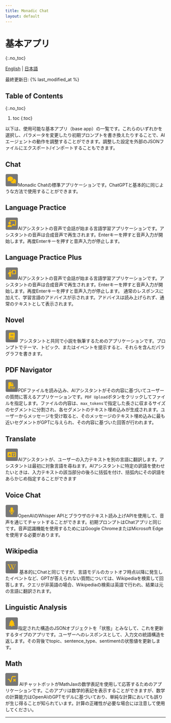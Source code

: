 ```yaml
---
title: Monadic Chat
layout: default
---
```


# 基本アプリ
{:.no_toc}

[English](/monadic-chat/apps) |
[日本語](/monadic-chat/apps_ja)

最終更新日: {% last_modified_at %}

## Table of Contents
{:.no_toc}

1. toc
{:toc}

以下は、使用可能な基本アプリ（base app）の一覧です。これらのいずれかを選択し、パラメータを変更したり初期プロンプトを書き換えたりすることで、AIエージェントの動作を調整することができます。調整した設定を外部のJSONファイルにエクスポート/インポートすることもできます。
## Chat

<img src="./assets/icons/chat.png" width="40px"/>Monadic Chatの標準アプリケーションです。ChatGPTと基本的に同じような方法で使用することができます。 

## Language Practice

<img src="./assets/icons/language-practice.png" width="40px"/>AIアシスタントの音声で会話が始まる言語学習アプリケーションです。アシスタントの音声は合成音声で再生されます。Enterキーを押すと音声入力が開始します。再度Enterキーを押すと音声入力が停止します。

## Language Practice Plus

<img src="./assets/icons/language-practice-plus.png" width="40px"/>AIアシスタントの音声で会話が始まる言語学習アプリケーションです。アシスタントの音声は合成音声で再生されます。Enterキーを押すと音声入力が開始します。再度Enterキーを押すと音声入力が停止します。 通常のレスポンスに加えて、学習言語のアドバイスが示されます。アドバイスは読み上げられず、通常のテキストとして表示されます。

## Novel

<img src="./assets/icons/novel.png" width="40px"/> アシスタントと共同で小説を執筆するためのアプリケーションです。プロンプトでテーマ、トピック、またはイベントを提示すると、それらを含んだパラグラフを書きます。

## PDF Navigator

<img src="./assets/icons/pdf-navigator.png" width="40px"/>PDFファイルを読み込み、AIアシスタントがその内容に基づいてユーザーの質問に答えるアプリケーションです。`PDF Upload`ボタンをクリックしてファイルを指定します。ファイルの内容は、`max_tokens`で指定した長さに収まるサイズのセグメントに分割され、各セグメントのテキスト埋め込みが生成されます。ユーザーからメッセージを受け取ると、そのメッセージのテキスト埋め込みに最も近いセグメントがGPTに与えられ、その内容に基づいた回答が行われます。

## Translate

<img src="./assets/icons/translate.png" width="40px"/>AIアシスタントが、ユーザーの入力テキストを別の言語に翻訳します。アシスタントは最初に対象言語を尋ねます。AIアシスタントに特定の訳語を使わせたいときは、入力テキストの該当部分の後ろに括弧を付け、括弧内にその訳語をあらかじめ指定することができます

## Voice Chat

<img src="./assets/icons/voice-chat.png" width="40px"/>OpenAIのWhisper APIとブラウザのテキスト読み上げAPIを使用して、音声を通じてチャットすることができます。初期プロンプトはChatアプリと同じです。音声認識機能を使用するためにはGoogle ChromeまたはMicrosoft Edgeを使用する必要があります。

## Wikipedia

<img src="./assets/icons/wikipedia.png" width="40px"/> 基本的にChatと同じですが、言語モデルのカットオフ時点以降に発生したイベントなど、GPTが答えられない質問については、Wikipediaを検索して回答します。クエリが非英語の場合、Wikipediaの検索は英語で行われ、結果は元の言語に翻訳されます。

## Linguistic Analysis

<img src="./assets/icons/linguistic-analysis.png" width="40px"/>指定された構造のJSONオブジェクトを「状態」とみなして、これを更新するタイプのアプリです。ユーザーへのレスポンスとして、入力文の統語構造を返します。その背後でtopic、sentence_type、sentimentの状態値を更新します。

## Math

<img src="./assets/icons/math.png" width="40px"/> AIチャットボットがMathJaxの数学表記を使用して応答するためのアプリケーションです。このアプリは数学的表記を表示することができますが、数学の計算能力はOpenAIのGPTモデルに基づいており、単純な計算においても誤りが生じ得ることが知られています。計算の正確性が必要な場合には注意して使用してください。

<script src="https://cdn.jsdelivr.net/npm/jquery@3.5.0/dist/jquery.min.js"></script>
<script src="https://cdn.jsdelivr.net/npm/lightbox2@2.11.3/src/js/lightbox.js"></script>

---

<script>
  function copyToClipBoard(id){
    var copyText =  document.getElementById(id).innerText;
    document.addEventListener('copy', function(e) {
        e.clipboardData.setData('text/plain', copyText);
        e.preventDefault();
      }, true);
    document.execCommand('copy');
    alert('copied');
  }
</script>
